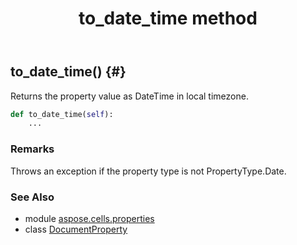 ﻿---
title: to_date_time method
second_title: Aspose.Cells for Python via .NET API References
description: 
type: docs
weight: 30
url: /aspose.cells.properties/documentproperty/to_date_time/
is_root: false
---

## to_date_time() {#}

Returns the property value as DateTime in local timezone.



```python
def to_date_time(self):
    ...
```


### Remarks

Throws an exception if the property type is not PropertyType.Date.


### See Also
* module [aspose.cells.properties](../../)
* class [DocumentProperty](/cells/python-net/aspose.cells.properties/documentproperty)
